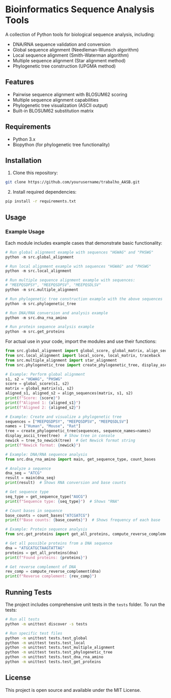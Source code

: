 # Bioinformatics Sequence Analysis Tools

A collection of Python tools for biological sequence analysis, including:

- DNA/RNA sequence validation and conversion
- Global sequence alignment (Needleman-Wunsch algorithm)
- Local sequence alignment (Smith-Waterman algorithm)
- Multiple sequence alignment (Star alignment method)
- Phylogenetic tree construction (UPGMA method)

## Features

- Pairwise sequence alignment with BLOSUM62 scoring
- Multiple sequence alignment capabilities
- Phylogenetic tree visualization (ASCII output)
- Built-in BLOSUM62 substitution matrix

## Requirements

- Python 3.x
- Biopython (for phylogenetic tree functionality)

## Installation

1. Clone this repository:
```bash
git clone https://github.com/yourusername/trabalho_AASB.git
```

2. Install required dependencies:
```bash
pip install -r requirements.txt
```

## Usage

### Example Usage

Each module includes example cases that demonstrate basic functionality:

```python
# Run global alignment example with sequences "HGWAG" and "PHSWG"
python -m src.global_alignment

# Run local alignment example with sequences "HGWAG" and "PHSWG"
python -m src.local_alignment

# Run multiple sequence alignment example with sequences:
# "MEEPQSDPSY", "MEEPQSDPSV", "MEEPQSDLSV"
python -m src.multiple_alignment

# Run phylogenetic tree construction example with the above sequences
python -m src.phylogenetic_tree

# Run DNA/RNA conversion and analysis example
python -m src.dna_rna_amino

# Run protein sequence analysis example
python -m src.get_proteins
```

For actual use in your code, import the modules and use their functions:

```python
from src.global_alignment import global_score, global_matrix, align_sequences
from src.local_alignment import local_score, local_matrix, traceback
from src.multiple_alignment import star_alignment
from src.phylogenetic_tree import create_phylogenetic_tree, display_ascii_tree, tree_to_newick

# Example: Perform global alignment
s1, s2 = "HGWAG", "PHSWG"
score = global_score(s1, s2)
matrix = global_matrix(s1, s2)
aligned_s1, aligned_s2 = align_sequences(matrix, s1, s2)
print(f"Score: {score}")
print(f"Aligned 1: {aligned_s1}")
print(f"Aligned 2: {aligned_s2}")

# Example: Create and visualize a phylogenetic tree
sequences = ["MEEPQSDPSY", "MEEPQSDPSV", "MEEPQSDLSV"]
names = ["Human", "Mouse", "Rat"]
tree = create_phylogenetic_tree(sequences, sequence_names=names)
display_ascii_tree(tree)  # Show tree in console
newick = tree_to_newick(tree)  # Get Newick format string
print(f"Newick format: {newick}")

# Example: DNA/RNA sequence analysis
from src.dna_rna_amino import main, get_sequence_type, count_bases

# Analyze a sequence
dna_seq = "ATCG"
result = main(dna_seq)
print(result)  # Shows RNA conversion and base counts

# Get sequence type
seq_type = get_sequence_type("AUCG")
print(f"Sequence type: {seq_type}")  # Shows "RNA"

# Count bases in sequence
base_counts = count_bases("ATCGATCG")
print(f"Base counts: {base_counts}")  # Shows frequency of each base

# Example: Protein sequence analysis
from src.get_proteins import get_all_proteins, compute_reverse_complement

# Get all possible proteins from a DNA sequence
dna = "ATGCATGCTAAGTATTAG"
proteins = get_all_proteins(dna)
print(f"Found proteins: {proteins}")

# Get reverse complement of DNA
rev_comp = compute_reverse_complement(dna)
print(f"Reverse complement: {rev_comp}")
```

## Running Tests

The project includes comprehensive unit tests in the `tests` folder. To run the tests:

```bash
# Run all tests
python -m unittest discover -s tests

# Run specific test files
python -m unittest tests.test_global
python -m unittest tests.test_local
python -m unittest tests.test_multiple_alignment
python -m unittest tests.test_phylogenetic_tree
python -m unittest tests.test_dna_rna_amino
python -m unittest tests.test_get_proteins
```

## License

This project is open source and available under the MIT License.
